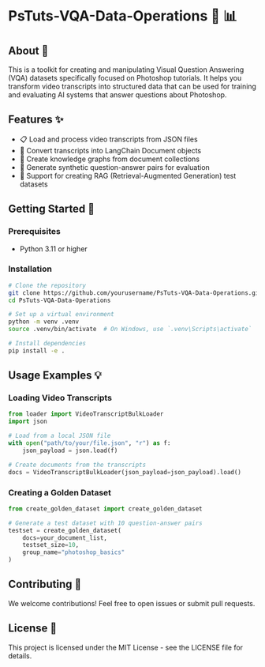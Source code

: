 # PsTuts-VQA-Data-Operations 🎨 📊

## About 🌟

This is a toolkit for creating and manipulating Visual Question Answering (VQA) datasets specifically focused on Photoshop tutorials. It helps you transform video transcripts into structured data that can be used for training and evaluating AI systems that answer questions about Photoshop.

## Features ✨

- 📋 Load and process video transcripts from JSON files
- 🔄 Convert transcripts into LangChain Document objects
- 🧠 Create knowledge graphs from document collections
- 🤖 Generate synthetic question-answer pairs for evaluation
- 🧪 Support for creating RAG (Retrieval-Augmented Generation) test datasets

## Getting Started 🚀

### Prerequisites

- Python 3.11 or higher

### Installation

```bash
# Clone the repository
git clone https://github.com/yourusername/PsTuts-VQA-Data-Operations.git
cd PsTuts-VQA-Data-Operations

# Set up a virtual environment
python -m venv .venv
source .venv/bin/activate  # On Windows, use `.venv\Scripts\activate`

# Install dependencies
pip install -e .
```

## Usage Examples 💡

### Loading Video Transcripts

```python
from loader import VideoTranscriptBulkLoader
import json

# Load from a local JSON file
with open("path/to/your/file.json", "r") as f:
    json_payload = json.load(f)

# Create documents from the transcripts
docs = VideoTranscriptBulkLoader(json_payload=json_payload).load()
```

### Creating a Golden Dataset

```python
from create_golden_dataset import create_golden_dataset

# Generate a test dataset with 10 question-answer pairs
testset = create_golden_dataset(
    docs=your_document_list,
    testset_size=10,
    group_name="photoshop_basics"
)
```

## Contributing 🤝

We welcome contributions! Feel free to open issues or submit pull requests.

## License 📜

This project is licensed under the MIT License - see the LICENSE file for details.
